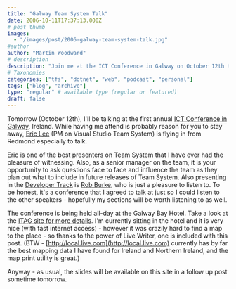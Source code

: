 ```yaml
---
title: "Galway Team System Talk"
date: 2006-10-11T17:37:13.000Z
# post thumb
images:
  - "/images/post/2006-galway-team-system-talk.jpg"
#author
author: "Martin Woodward"
# description
description: "Join me at the ICT Conference in Galway on October 12th to hear Eric Lee and Rob Burke discuss Visual Studio Team System and more."
# Taxonomies
categories: ["tfs", "dotnet", "web", "podcast", "personal"]
tags: ["blog", "archive"]
type: "regular" # available type (regular or featured)
draft: false
---
```


Tomorrow (October 12th), I'll be talking at the first annual [ICT Conference in Galway](http://www.itag.ie/Conference2006/tabid/335/Default.aspx), Ireland. While having me attend is probably reason for you to stay away, [Eric Lee](http://blogs.msdn.com/ericlee/) (PM on Visual Studio Team System) is flying in from Redmond especially to talk.

Eric is one of the best presenters on Team System that I have ever had the pleasure of witnessing. Also, as a senior manager on the team, it is your opportunity to ask questions face to face and influence the team as they plan out what to include in future releases of Team System. Also presenting in the [Developer Track](http://www.itag.ie/Home/tabid/81/ctl/View/mid/475/Event/237/Date/20061009/Start/200610120830/End/200610121800/Default.aspx) is [Rob Burke](http://blogs.msdn.com/robburke/), who is just a pleasure to listen to. To be honest, it's a conference that I agreed to talk at just so I could listen to the other speakers - hopefully my sections will be worth listening to as well.

[](http://local.live.com/default.aspx?v=2&cp=53.26624~-9.067669&lvl=12&style=r&sp=aN.53.2581_-9.086037_Gallway%2520Bay%2520Hotel__http%253a%252f%252fwww.galwaybayhotel.net%252f)

The conference is being held all-day at the Galway Bay Hotel. Take a look at the [ITAG site for more details](http://www.itag.ie/Conference2006/tabid/335/Default.aspx). I'm currently sitting in the hotel and it is very nice (with fast internet access) - however it was crazily hard to find a map to the place - so thanks to the power of Live Writer, one is included with this post. (BTW - [http://local.live.com](http://local.live.com) currently has by far the best mapping data I have found for Ireland and Northern Ireland, and the map print utility is great.)

Anyway - as usual, the slides will be available on this site in a follow up post sometime tomorrow.
